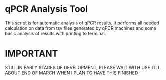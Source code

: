 # qPCR Analysis Tool
This script is for automatic analysis of qPCR results. It performs all needed calculation on data from tsv files generated
by qPCR machines and some basic analysis of results with printing to terminal.

# IMPORTANT
STILL IN EARLY STAGES OF DEVELOPMENT, PLEASE WAIT WITH USE TILL ABOUT END OF MARCH WHEN I PLAN TO HAVE THIS FINISHED